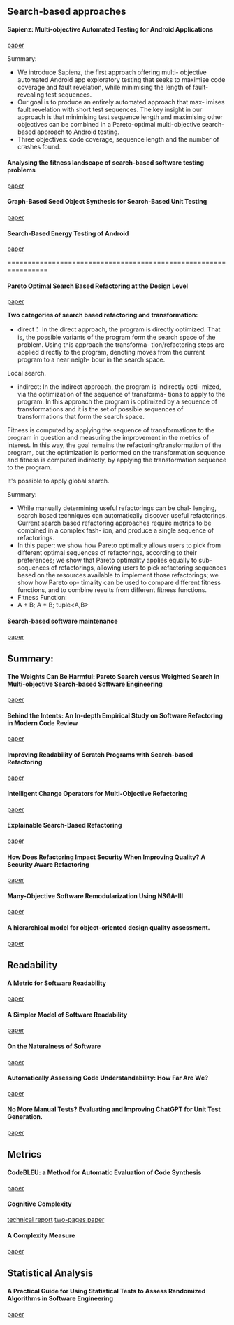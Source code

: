 ## Search-based approaches

#### Sapienz: Multi-objective Automated Testing for Android Applications

[paper](https://dl.acm.org/doi/pdf/10.1145/2931037.2931054)  

Summary:
- We introduce Sapienz, the first approach offering multi- objective automated Android app exploratory testing that seeks to maximise code coverage and fault revelation, while minimising the length of fault-revealing test sequences.
- Our goal is to produce an entirely automated approach that max- imises fault revelation with short test sequences. The key insight in our approach is that minimising test sequence length and maximising other objectives can be combined in a Pareto-optimal multi-objective search-based approach to Android testing. 
- Three objectives: code coverage, sequence length and the number of crashes found.

#### Analysing the fitness landscape of search-based software testing problems
[paper](https://link.springer.com/content/pdf/10.1007/s10515-016-0197-7.pdf)

#### Graph-Based Seed Object Synthesis for Search-Based Unit Testing
[paper](https://dl.acm.org/doi/pdf/10.1145/3468264.3468619)

#### Search-Based Energy Testing of Android
[paper](https://dl.acm.org/doi/pdf/10.1109/ICSE.2019.00115)

================================================================

#### Pareto Optimal Search Based Refactoring at the Design Level
[paper](https://dl.acm.org/doi/pdf/10.1145/1276958.1277176)

**Two categories of search based refactoring and transformation:**
- direct：
In the direct approach, the program is directly optimized. That is, the possible variants of the program form the search space of the problem. Using this approach the transforma- tion/refactoring steps are applied directly to the program, denoting moves from the current program to a near neigh- bour in the search space. 

Local search.

- indirect:
In the indirect approach, the program is indirectly opti- mized, via the optimization of the sequence of transforma- tions to apply to the program. In this approach the program is optimized by a sequence of transformations and it is the set of possible sequences of transformations that form the search space.

Fitness is computed by applying the sequence of transformations to the program in question and measuring the improvement in the metrics of interest. In this way, the goal remains the refactoring/transformation of the program, but the optimization is performed on the transformation sequence and fitness is computed indirectly, by applying the transformation sequence to the program.

It's possible to apply global search.

Summary:
- While manually determining useful refactorings can be chal- lenging, search based techniques can automatically discover useful refactorings. Current search based refactoring approaches require metrics to be combined in a complex fash- ion, and produce a single sequence of refactorings.
- In this paper:
we show how Pareto optimality allows users to pick from different optimal sequences of refactorings, according to their preferences; we show that Pareto optimality applies equally to sub-sequences of refactorings, allowing users to pick refactoring sequences based on the resources available to implement those refactorings; we show how Pareto op- timality can be used to compare different fitness functions, and to combine results from different fitness functions.
- Fitness Function:
- A + B; A * B; tuple<A,B>

#### Search-based software maintenance
[paper](https://ieeexplore.ieee.org/stamp/stamp.jsp?tp=&arnumber=1602376)

Summary:
- 

#### The Weights Can Be Harmful: Pareto Search versus Weighted Search in Multi-objective Search-based Software Engineering
[paper](https://dl.acm.org/doi/pdf/10.1145/3514233)

#### Behind the Intents: An In-depth Empirical Study on Software Refactoring in Modern Code Review
[paper](https://dl.acm.org/doi/pdf/10.1145/3379597.3387475)

#### Improving Readability of Scratch Programs with Search-based Refactoring
[paper](https://ieeexplore.ieee.org/stamp/stamp.jsp?tp=&arnumber=9610643)

#### Intelligent Change Operators for Multi-Objective Refactoring
[paper](https://ieeexplore.ieee.org/stamp/stamp.jsp?tp=&arnumber=9678519)

#### Explainable Search-Based Refactoring
[paper](https://deepblue.lib.umich.edu/bitstream/handle/2027.42/170141/TSE_Explainability__Copy_%20%281%29.pdf?sequence=1)

#### How Does Refactoring Impact Security When Improving Quality? A Security Aware Refactoring
[paper](https://deepblue.lib.umich.edu/bitstream/handle/2027.42/155871/RefactoringSecurityQMOOD__ICSE____Copy_.pdf)

#### Many-Objective Software Remodularization Using NSGA-III
[paper](https://dl.acm.org/doi/pdf/10.1145/2729974)



#### A hierarchical model for object-oriented design quality assessment.
[paper](https://ieeexplore.ieee.org/stamp/stamp.jsp?tp=&arnumber=979986)

## Readability

#### A Metric for Software Readability
[paper](https://web.eecs.umich.edu/~weimerw/p/weimer-issta2008-readability.pdf)

#### A Simpler Model of Software Readability
[paper](https://dl.acm.org/doi/pdf/10.1145/1985441.1985454)

#### On the Naturalness of Software
[paper](https://dl.acm.org/doi/pdf/10.5555/2337223.2337322)

#### Automatically Assessing Code Understandability: How Far Are We?
[paper](https://www.cs.wm.edu/~denys/pubs/ASE'17-Readability.pdf)

#### No More Manual Tests? Evaluating and Improving ChatGPT for Unit Test Generation.
[paper](https://arxiv.org/pdf/2305.04207)


## Metrics

#### CodeBLEU: a Method for Automatic Evaluation of Code Synthesis 
[paper](https://arxiv.org/pdf/2009.10297)

#### Cognitive Complexity
[technical report](https://www.google.com/url?sa=t&source=web&rct=j&opi=89978449&url=https://www.sonarsource.com/docs/CognitiveComplexity.pdf&ved=2ahUKEwjD3uLctIuHAxWRv4kEHb80DS0QFnoECDkQAQ&usg=AOvVaw0CP7Ad2hDUAXwwKJhH0McN)
[two-pages paper](https://dl.acm.org/doi/pdf/10.1145/3194164.3194186)

#### A Complexity Measure
[paper](https://ieeexplore.ieee.org/stamp/stamp.jsp?tp=&arnumber=1702388)




## Statistical Analysis

#### A Practical Guide for Using Statistical Tests to Assess Randomized Algorithms in Software Engineering
[paper](https://dl.acm.org/doi/pdf/10.1145/1985793.1985795)
